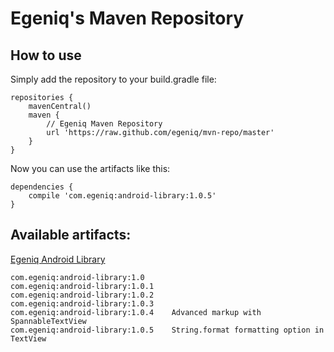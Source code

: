 Egeniq's Maven Repository
========

How to use
--------
Simply add the repository to your  build.gradle file:

    repositories {
        mavenCentral()
        maven {
            // Egeniq Maven Repository
            url 'https://raw.github.com/egeniq/mvn-repo/master'
        }
    }

Now you can use the artifacts like this:

    dependencies {
        compile 'com.egeniq:android-library:1.0.5'
    }

Available artifacts:
--------

[Egeniq Android Library](https://github.com/egeniq/egeniq-android)

    com.egeniq:android-library:1.0
    com.egeniq:android-library:1.0.1
    com.egeniq:android-library:1.0.2
    com.egeniq:android-library:1.0.3
    com.egeniq:android-library:1.0.4	Advanced markup with SpannableTextView
    com.egeniq:android-library:1.0.5	String.format formatting option in TextView
